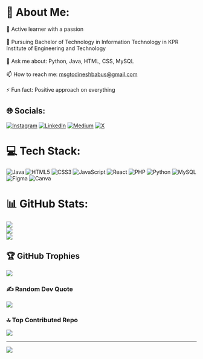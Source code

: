 # 💫 About Me:
🌱 Active learner with a passion<br><br>📖 Pursuing Bachelor of Technology in Information Technology in KPR Institute of Engineering and Technology<br><br>💬 Ask me about: Python, Java, HTML, CSS, MySQL<br><br>📫 How to reach me: msgtodineshbabus@gmail.com<br><br>⚡ Fun fact: Positive approach on everything


## 🌐 Socials:
[![Instagram](https://img.shields.io/badge/Instagram-%23E4405F.svg?logo=Instagram&logoColor=white)](https://instagram.com/dinesh_babu_33) [![LinkedIn](https://img.shields.io/badge/LinkedIn-%230077B5.svg?logo=linkedin&logoColor=white)](https://www.linkedin.com/in/dinesh-babu-s-003a39256/) [![Medium](https://img.shields.io/badge/Medium-12100E?logo=medium&logoColor=white)](https://medium.com/@dineshbabu11) [![X](https://img.shields.io/badge/X-black.svg?logo=X&logoColor=white)](https://x.com/_Dinesh_offl) 

# 💻 Tech Stack:
![Java](https://img.shields.io/badge/java-%23ED8B00.svg?style=for-the-badge&logo=openjdk&logoColor=white)  ![HTML5](https://img.shields.io/badge/html5-%23E34F26.svg?style=for-the-badge&logo=html5&logoColor=white)  ![CSS3](https://img.shields.io/badge/css3-%231572B6.svg?style=for-the-badge&logo=css3&logoColor=white)  ![JavaScript](https://img.shields.io/badge/javascript-%23323330.svg?style=for-the-badge&logo=javascript&logoColor=%23F7DF1E)  ![React](https://img.shields.io/badge/react-%2361DAFB.svg?style=for-the-badge&logo=react&logoColor=white)  ![PHP](https://img.shields.io/badge/php-%23777BB4.svg?style=for-the-badge&logo=php&logoColor=white)  ![Python](https://img.shields.io/badge/python-3670A0?style=for-the-badge&logo=python&logoColor=ffdd54)  ![MySQL](https://img.shields.io/badge/mysql-%2300000f.svg?style=for-the-badge&logo=mysql&logoColor=white)  ![Figma](https://img.shields.io/badge/figma-%23F24E1E.svg?style=for-the-badge&logo=figma&logoColor=white)  ![Canva](https://img.shields.io/badge/Canva-%2300C4CC.svg?style=for-the-badge&logo=Canva&logoColor=white)  

# 📊 GitHub Stats:
![](https://github-readme-stats.vercel.app/api?username=Dineshbabus11&theme=dark&hide_border=false&include_all_commits=true&count_private=true)<br/>
![](https://github-readme-streak-stats.herokuapp.com/?user=Dineshbabus11&theme=dark&hide_border=false)<br/>
![](https://github-readme-stats.vercel.app/api/top-langs/?username=Dineshbabus11&theme=dark&hide_border=false&include_all_commits=true&count_private=true&layout=compact)

## 🏆 GitHub Trophies
![](https://github-profile-trophy.vercel.app/?username=Dineshbabus11&theme=radical&no-frame=false&no-bg=false&margin-w=4)

### ✍️ Random Dev Quote
![](https://quotes-github-readme.vercel.app/api?type=horizontal&theme=radical)

### 🔝 Top Contributed Repo
![](https://github-contributor-stats.vercel.app/api?username=Dineshbabus11&limit=5&theme=dark&combine_all_yearly_contributions=true)

---
[![](https://visitcount.itsvg.in/api?id=Dineshbabus11&icon=0&color=0)](https://visitcount.itsvg.in)

<!-- Proudly created with GPRM ( https://gprm.itsvg.in ) --> 
